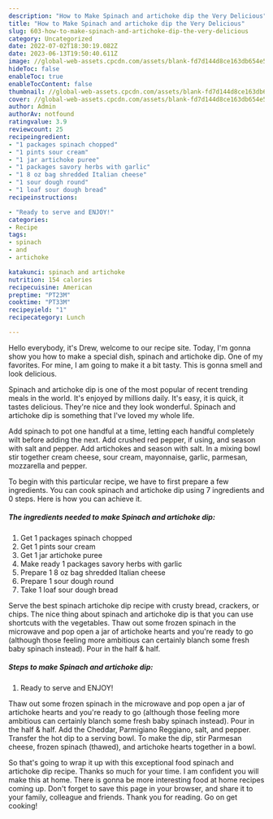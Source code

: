 ```yaml
---
description: "How to Make Spinach and artichoke dip the Very Delicious"
title: "How to Make Spinach and artichoke dip the Very Delicious"
slug: 603-how-to-make-spinach-and-artichoke-dip-the-very-delicious
category: Uncategorized
date: 2022-07-02T18:30:19.082Z
date: 2023-06-13T19:50:40.611Z
image: //global-web-assets.cpcdn.com/assets/blank-fd7d144d8ce163db654e5a02c40b08a2775adb7897d16e4062681dc7e1b2800f.png
hideToc: false
enableToc: true
enableTocContent: false
thumbnail: //global-web-assets.cpcdn.com/assets/blank-fd7d144d8ce163db654e5a02c40b08a2775adb7897d16e4062681dc7e1b2800f.png
cover: //global-web-assets.cpcdn.com/assets/blank-fd7d144d8ce163db654e5a02c40b08a2775adb7897d16e4062681dc7e1b2800f.png
author: Admin
authorAv: notfound
ratingvalue: 3.9
reviewcount: 25
recipeingredient:
- "1 packages spinach chopped"
- "1 pints sour cream"
- "1 jar artichoke puree"
- "1 packages savory herbs with garlic"
- "1 8 oz bag shredded Italian cheese"
- "1 sour dough round"
- "1 loaf sour dough bread"
recipeinstructions:

- "Ready to serve and ENJOY!"
categories:
- Recipe
tags:
- spinach
- and
- artichoke

katakunci: spinach and artichoke 
nutrition: 154 calories
recipecuisine: American
preptime: "PT23M"
cooktime: "PT33M"
recipeyield: "1"
recipecategory: Lunch

---
```



Hello everybody, it's Drew, welcome to our recipe site. Today, I'm gonna show you how to make a special dish, spinach and artichoke dip. One of my favorites. For mine, I am going to make it a bit tasty. This is gonna smell and look delicious.

Spinach and artichoke dip is one of the most popular of recent trending meals in the world. It's enjoyed by millions daily. It's easy, it is quick, it tastes delicious. They're nice and they look wonderful. Spinach and artichoke dip is something that I've loved my whole life.

Add spinach to pot one handful at a time, letting each handful completely wilt before adding the next. Add crushed red pepper, if using, and season with salt and pepper. Add artichokes and season with salt. In a mixing bowl stir together cream cheese, sour cream, mayonnaise, garlic, parmesan, mozzarella and pepper.


To begin with this particular recipe, we have to first prepare a few ingredients. You can cook spinach and artichoke dip using 7 ingredients and 0 steps. Here is how you can achieve it.

<!--inarticleads1-->

##### The ingredients needed to make Spinach and artichoke dip:

1. Get 1 packages spinach chopped
1. Get 1 pints sour cream
1. Get 1 jar artichoke puree
1. Make ready 1 packages savory herbs with garlic
1. Prepare 1 8 oz bag shredded Italian cheese
1. Prepare 1 sour dough round
1. Take 1 loaf sour dough bread


Serve the best spinach artichoke dip recipe with crusty bread, crackers, or chips. The nice thing about spinach and artichoke dip is that you can use shortcuts with the vegetables. Thaw out some frozen spinach in the microwave and pop open a jar of artichoke hearts and you&#39;re ready to go (although those feeling more ambitious can certainly blanch some fresh baby spinach instead). Pour in the half &amp; half. 

<!--inarticleads2-->

##### Steps to make Spinach and artichoke dip:


1. Ready to serve and ENJOY!

Thaw out some frozen spinach in the microwave and pop open a jar of artichoke hearts and you&#39;re ready to go (although those feeling more ambitious can certainly blanch some fresh baby spinach instead). Pour in the half &amp; half. Add the Cheddar, Parmigiano Reggiano, salt, and pepper. Transfer the hot dip to a serving bowl. To make the dip, stir Parmesan cheese, frozen spinach (thawed), and artichoke hearts together in a bowl. 

So that's going to wrap it up with this exceptional food spinach and artichoke dip recipe. Thanks so much for your time. I am confident you will make this at home. There is gonna be more interesting food at home recipes coming up. Don't forget to save this page in your browser, and share it to your family, colleague and friends. Thank you for reading. Go on get cooking!
